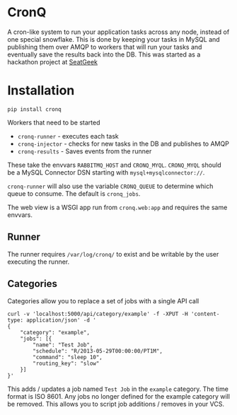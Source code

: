 # CronQ

A cron-like system to run your application tasks across any node, instead of one
special snowflake. This is done by keeping your tasks in MySQL and publishing
them over AMQP to workers that will run your tasks and eventually save the
results back into the DB. This was started as a hackathon project at
[SeatGeek](http://seatgeek.com)

# Installation

    pip install cronq

Workers that need to be started

* `cronq-runner` - executes each task
* `cronq-injector` - checks for new tasks in the DB and publishes to AMQP
* `cronq-results` - Saves events from the runner

These take the envvars `RABBITMQ_HOST` and `CRONQ_MYQL`. `CRONQ_MYQL` should
be a MySQL Connector DSN starting with `mysql+mysqlconnector://`.

`cronq-runner` will also use the variable `CRONQ_QUEUE` to determine which
queue to consume. The default is `cronq_jobs`.

The web view is a WSGI app run from `cronq.web:app` and requires the same envvars.

## Runner

The runner requires `/var/log/cronq/` to exist and be writable by the user
executing the runner.


## Categories

Categories allow you to replace a set of jobs with a single API call

```
curl -v 'localhost:5000/api/category/example' -f -XPUT -H 'content-type: application/json' -d '
{
    "category": "example",
    "jobs": [{
        "name": "Test Job",
        "schedule": "R/2013-05-29T00:00:00/PT1M",
        "command": "sleep 10",
        "routing_key": "slow"
    }]
}'
```

This adds / updates a job named `Test Job` in the `example` category. The time
format is ISO 8601. Any jobs no longer defined for the example category will be
removed. This allows you to script job additions / removes in your VCS.
